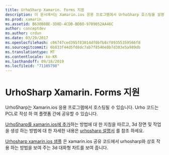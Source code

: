 ```yaml
---
title: UrhoSharp Xamarin. Forms 지원
description: 이 문서에서는 Xamarin.ios 응용 프로그램에서 UrhoSharp 호스팅을 설명 합니다. 이 작업을 수행 하기 위한 지침 및 샘플 코드에 대 한 링크를 제공 합니다.
ms.prod: xamarin
ms.assetid: B630B8BE-3D8D-4CDB-BDB0-9709052AA46C
author: conceptdev
ms.author: crdun
ms.date: 03/29/2017
ms.openlocfilehash: c06747ced395f83014df0bfb8cf89355359566f8
ms.sourcegitcommit: 6b833f44d5fd8dc7ab7f8546e8b7d383e5a989db
ms.translationtype: MT
ms.contentlocale: ko-KR
ms.lasthandoff: 09/18/2019
ms.locfileid: "71105798"
---
```

# <a name="urhosharp-xamarinforms-support"></a>UrhoSharp Xamarin. Forms 지원

UrhoSharp는 Xamarin.ios 응용 프로그램에서 호스팅될 수 있습니다. Urho 코드는 PCL로 작성 하 여 플랫폼 간에 공유할 수 있습니다.

[UrhoSharp를 xamarin.ios에 추가](~/xamarin-forms/user-interface/graphics/urhosharp.md)하는 방법에 대 한 지침을 따르고, 3d 장면 및 작업을 생성 하는 방법에 대 한 자세한 내용은 [urhosharp 설명서](~/graphics-games/urhosharp/using.md) 를 참조 하세요.

[Urhosharp xamarin.ios 샘플](https://github.com/xamarin/urho-samples/tree/master/FormsSample) 은 xamarin.ios 공유 코드에서 urhosharp와 상호 작용 하는 방법을 보여 주는 3d 대화형 차트를 보여 줍니다.
